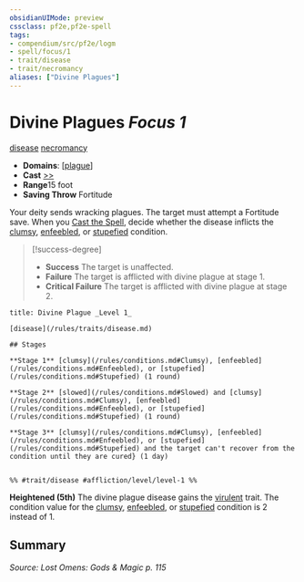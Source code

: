 ```yaml
---
obsidianUIMode: preview
cssclass: pf2e,pf2e-spell
tags:
- compendium/src/pf2e/logm
- spell/focus/1
- trait/disease
- trait/necromancy
aliases: ["Divine Plagues"]
---
```

# Divine Plagues *Focus 1*   
[disease](/rules/traits/disease.md)  [necromancy](/rules/traits/necromancy.md)  

- **Domains**: [[plague](/compendium/setting/domains.md#Plague)]
- **Cast** [>>](/rules/core-rulebook/chapter-9-playing-the-game.md#Actions "Two-Action") 
- **Range**15 foot
- **Saving Throw** Fortitude

Your deity sends wracking plagues. The target must attempt a Fortitude save. When you [Cast the Spell](/rules/actions/cast-a-spell.md), decide whether the disease inflicts the [clumsy](/rules/conditions.md#Clumsy), [enfeebled](/rules/conditions.md#Enfeebled), or [stupefied](/rules/conditions.md#Stupefied) condition.

> [!success-degree] 
> - **Success** The target is unaffected.
> - **Failure** The target is afflicted with divine plague at stage 1.
> - **Critical Failure** The target is afflicted with divine plague at stage 2.

```ad-inline-affliction
title: Divine Plague _Level 1_

[disease](/rules/traits/disease.md)  

## Stages

**Stage 1** [clumsy](/rules/conditions.md#Clumsy), [enfeebled](/rules/conditions.md#Enfeebled), or [stupefied](/rules/conditions.md#Stupefied) (1 round)

**Stage 2** [slowed](/rules/conditions.md#Slowed) and [clumsy](/rules/conditions.md#Clumsy), [enfeebled](/rules/conditions.md#Enfeebled), or [stupefied](/rules/conditions.md#Stupefied) (1 round)

**Stage 3** [clumsy](/rules/conditions.md#Clumsy), [enfeebled](/rules/conditions.md#Enfeebled), or [stupefied](/rules/conditions.md#Stupefied) and the target can't recover from the condition until they are cured} (1 day)


%% #trait/disease #affliction/level/level-1 %%
```

**Heightened (5th)** The divine plague disease gains the [virulent](/rules/traits/virulent.md) trait. The condition value for the [clumsy](/rules/conditions.md#Clumsy), [enfeebled](/rules/conditions.md#Enfeebled), or [stupefied](/rules/conditions.md#Stupefied) condition is 2 instead of 1.

## Summary

*Source: Lost Omens: Gods & Magic p. 115*